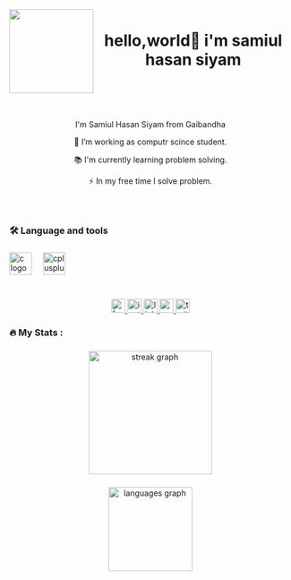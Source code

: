 <img align="left" height="150" src="https://scontent.fdac19-1.fna.fbcdn.net/v/t1.6435-9/130498084_1040304393118421_3677650489795537007_n.jpg?_nc_cat=100&ccb=1-7&_nc_sid=a5f93a&_nc_eui2=AeE8CokzZSsrvAgmJRjZAq_2r0CKpHcMrqKvQIqkdwyuombPQOnpZUMM1DhiD4jp1uinZrm1ymVH6GgsCuZ1ynlb&_nc_ohc=oWY7_LpVwFkQ7kNvwFB0iqq&_nc_oc=AdmZfh211z8Zz4ooaadM9QPqKtrbeS-eDR4kVtHnOcsPh6YkON8RnuannAooUrXYFfc&_nc_zt=23&_nc_ht=scontent.fdac19-1.fna&_nc_gid=majRMve_k58zZ3q2Ih7Ncw&oh=00_AfLzrP9eEE2Tmn3Ln20z9WMSzb3uRAZEmI6naLohcxSNRg&oe=685E24A6"  />



<h1 align="center">hello,world👋 i'm samiul hasan siyam</h1>


<br>
<h3 align="left"></h3>
<br>
<p align="center">I'm Samiul Hasan Siyam from Gaibandha</p><p align="center">🔭 I’m working as computr scince student.</p><p align="center">📚 I'm currently learning problem solving.</p><p align="center">⚡ In my free time I solve problem.</p></p>

###

<br clear="both">

<h3 align="left">🛠 Language and tools</h3>

###

<div align="left">
  <img src="https://cdn.jsdelivr.net/gh/devicons/devicon/icons/c/c-original.svg" height="40" alt="c logo"  />
  <img width="12" />
  <img src="https://cdn.jsdelivr.net/gh/devicons/devicon/icons/cplusplus/cplusplus-original.svg" height="40" alt="cplusplus logo"  />
</div>

###

<br clear="both">
<div align="center">
  <a href="https://www.facebook.com/samiulhasansiyam7" target="_blank">
    <img src="https://img.shields.io/static/v1?message=Facebook&logo=facebook&label=&color=1877F2&logoColor=white&labelColor=&style=for-the-badge" height="25" alt="facebook logo"  />
  </a>
  <a href="https://www.instagram.com/samiul_hasan_siyam/" target="_blank">
    <img src="https://img.shields.io/static/v1?message=Instagram&logo=instagram&label=&color=E4405F&logoColor=white&labelColor=&style=for-the-badge" height="25" alt="instagram logo"  />
  </a>
  <a href="https://www.linkedin.com/in/samiul-hasan-siyam-7b4670235/" target="_blank">
    <img src="https://img.shields.io/static/v1?message=LinkedIn&logo=linkedin&label=&color=0077B5&logoColor=white&labelColor=&style=for-the-badge" height="25" alt="linkedin logo"  />
  </a>
  <a href="https://www.youtube.com/@SamiulSiyam_7" target="_blank">
    <img src="https://img.shields.io/static/v1?message=Youtube&logo=youtube&label=&color=FF0000&logoColor=white&labelColor=&style=for-the-badge" height="25" alt="youtube logo"  />
  </a>
  <a href="https://x.com/samiulhasansiya" target="_blank">
    <img src="https://img.shields.io/static/v1?message=Twitter&logo=twitter&label=&color=1DA1F2&logoColor=white&labelColor=&style=for-the-badge" height="25" alt="twitter logo"  />
  </a>
</div>

###

<h3 align="left">🔥   My Stats :</h3>

###

<div align="center">
  <img src="https://streak-stats.demolab.com?user=samiulhasansiyam&locale=en&mode=daily&theme=dark&hide_border=false&border_radius=5&order=3" height="220" alt="streak graph"  />
</div>

###

<div align="center">
  <img src="https://github-readme-stats.vercel.app/api/top-langs?username=samiulhasansiyam&locale=en&hide_title=false&layout=compact&card_width=320&langs_count=5&theme=dracula&hide_border=false&order=2" height="150" alt="languages graph"  />
</div>

###


